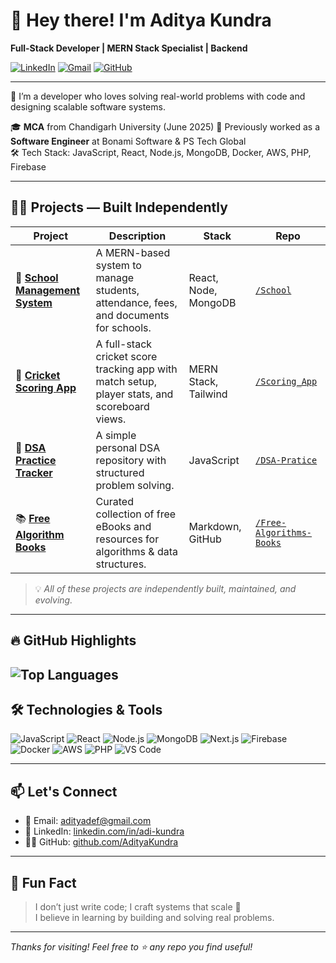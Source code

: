 # 👋 Hey there! I'm Aditya Kundra

**Full-Stack Developer | MERN Stack Specialist | Backend**

[![LinkedIn](https://img.shields.io/badge/-Connect-blue?style=for-the-badge&logo=Linkedin&logoColor=white&link=https://www.linkedin.com/in/adi-kundra/)](https://www.linkedin.com/in/adi-kundra/)
[![Gmail](https://img.shields.io/badge/-Email-red?style=for-the-badge&logo=gmail&logoColor=white)](mailto:adityadef@gmail.com)
[![GitHub](https://img.shields.io/badge/-GitHub-333?style=for-the-badge&logo=github&logoColor=white)](https://github.com/AdityaKundra)

---

🚀 I’m a developer who loves solving real-world problems with code and designing scalable software systems.

🎓 **MCA** from Chandigarh University (June 2025)
💼 Previously worked as a **Software Engineer** at Bonami Software & PS Tech Global  
🛠️ Tech Stack: JavaScript, React, Node.js, MongoDB, Docker, AWS, PHP, Firebase

---

## 🧑‍💻 Projects — Built Independently

| Project | Description | Stack | Repo |
|--------|-------------|-------|------|
| 🏫 **[School Management System](https://github.com/AdityaKundra/School)** | A MERN-based system to manage students, attendance, fees, and documents for schools. | React, Node, MongoDB | [`/School`](https://github.com/AdityaKundra/School) |
| 🏏 **[Cricket Scoring App](https://github.com/AdityaKundra/Scoring_App)** | A full-stack cricket score tracking app with match setup, player stats, and scoreboard views. | MERN Stack, Tailwind | [`/Scoring_App`](https://github.com/AdityaKundra/Scoring_App) |
| 📘 **[DSA Practice Tracker](https://github.com/AdityaKundra/DSA-Pratice)** | A simple personal DSA repository with structured problem solving. | JavaScript | [`/DSA-Pratice`](https://github.com/AdityaKundra/DSA-Pratice) |
| 📚 **[Free Algorithm Books](https://github.com/AdityaKundra/Free-Algorithms-Books)** | Curated collection of free eBooks and resources for algorithms & data structures. | Markdown, GitHub | [`/Free-Algorithms-Books`](https://github.com/AdityaKundra/Free-Algorithms-Books) |

> 💡 _All of these projects are independently built, maintained, and evolving._

---

## 🔥 GitHub Highlights

<!--
### 📊 Stats & Streaks

![Aditya's GitHub Stats](https://github-readme-stats.vercel.app/api?username=AdityaKundra&show_icons=true&theme=radical&border_radius=12)

![GitHub Streak](https://github-readme-streak-stats.herokuapp.com/?user=AdityaKundra&theme=tokyonight)
-->

![Top Languages](https://github-readme-stats.vercel.app/api/top-langs/?username=AdityaKundra&layout=compact&theme=radical)
---

## 🛠️ Technologies & Tools

![JavaScript](https://img.shields.io/badge/-JavaScript-black?style=flat-square&logo=javascript)
![React](https://img.shields.io/badge/-React-black?style=flat-square&logo=react)
![Node.js](https://img.shields.io/badge/-Node.js-black?style=flat-square&logo=node.js)
![MongoDB](https://img.shields.io/badge/-MongoDB-black?style=flat-square&logo=mongodb)
![Next.js](https://img.shields.io/badge/-Next.js-black?style=flat-square&logo=next.js)
![Firebase](https://img.shields.io/badge/-Firebase-black?style=flat-square&logo=firebase)
![Docker](https://img.shields.io/badge/-Docker-black?style=flat-square&logo=docker)
![AWS](https://img.shields.io/badge/-AWS-black?style=flat-square&logo=amazonaws)
![PHP](https://img.shields.io/badge/-PHP-black?style=flat-square&logo=php)
![VS Code](https://img.shields.io/badge/-VS%20Code-black?style=flat-square&logo=visual-studio-code)

---

## 📫 Let's Connect

- 📧 Email: [adityadef@gmail.com](mailto:adityadef@gmail.com)
- 💼 LinkedIn: [linkedin.com/in/adi-kundra](https://www.linkedin.com/in/adi-kundra)
- 🧑‍💻 GitHub: [github.com/AdityaKundra](https://github.com/AdityaKundra)

---

## 🧠 Fun Fact
> I don’t just write code; I craft systems that scale 🚀  
> I believe in learning by building and solving real problems.

---

_Thanks for visiting! Feel free to ⭐ any repo you find useful!_
